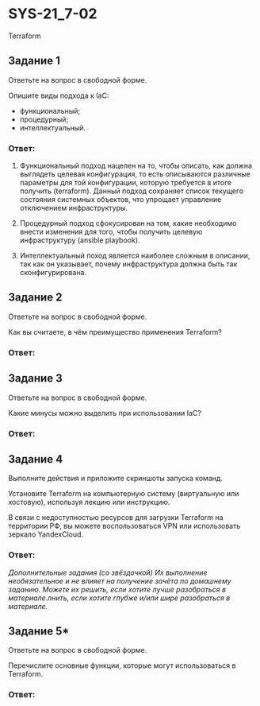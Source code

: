 # SYS-21_7-02
Terraform
## Задание 1
Ответьте на вопрос в свободной форме.

Опишите виды подхода к IaC:
- функциональный;
- процедурный;
- интеллектуальный.

### Ответ:
1. Функциональный подход нацелен на то, чтобы описать, как должна выглядеть целевая конфигурация, то есть описываются различные параметры для той конфигурации, которую требуется в итоге получить (terraform). Данный подход сохраняет список текущего состояния  системных объектов, что упрощает управление отключением инфраструктуры.

2. Процедурный подход сфокусирован на том, какие необходимо внести изменения для того, чтобы получить целевую инфраструктуру (ansible playbook).

3. Интеллектуальный поход является наиболее сложным в описании, так как он указывает, почему инфраструктура должна быть так сконфигурирована.

## Задание 2
Ответьте на вопрос в свободной форме.

Как вы считаете, в чём преимущество применения Terraform?

### Ответ:

## Задание 3
Ответьте на вопрос в свободной форме.

Какие минусы можно выделить при использовании IaC?

### Ответ:

## Задание 4
Выполните действия и приложите скриншоты запуска команд.

Установите Terraform на компьютерную систему (виртуальную или хостовую), используя лекцию или инструкцию.

В связи с недоступностью ресурсов для загрузки Terraform на территории РФ, вы можете воспользоваться VPN или использовать зеркало YandexCloud.

### Ответ:

*Дополнительные задания (со звёздочкой)
Их выполнение необязательное и не влияет на получение зачёта по домашнему заданию. Можете их решить, если хотите лучше разобраться в материале.лнить, если хотите глубже и/или шире разобраться в материале.*

## Задание 5*
Ответьте на вопрос в свободной форме.

Перечислите основные функции, которые могут использоваться в Terraform.

### Ответ:
